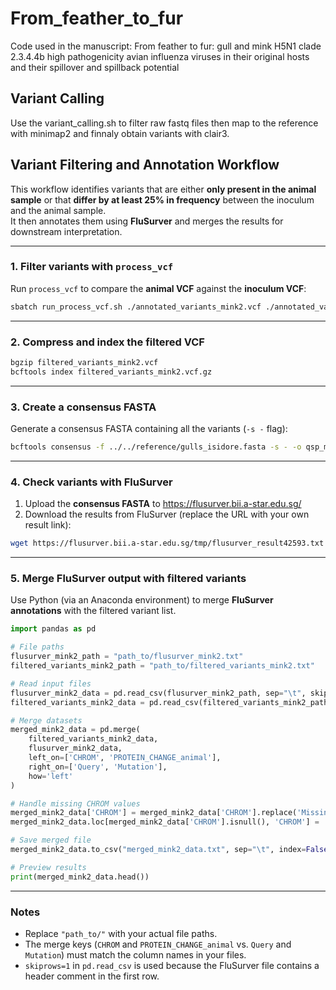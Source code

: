 # From_feather_to_fur
Code used in the manuscript: From feather to fur: gull and mink H5N1 clade 2.3.4.4b high pathogenicity avian influenza viruses in their original hosts and their spillover and spillback potential

## Variant Calling 

Use the variant_calling.sh to filter raw fastq files then map to the reference with minimap2 and finnaly obtain variants with clair3. 

## Variant Filtering and Annotation Workflow

This workflow identifies variants that are either **only present in the animal sample** or that **differ by at least 25% in frequency** between the inoculum and the animal sample.  
It then annotates them using **FluSurver** and merges the results for downstream interpretation.

---

### 1. Filter variants with `process_vcf`
Run `process_vcf` to compare the **animal VCF** against the **inoculum VCF**:

```bash
sbatch run_process_vcf.sh ./annotated_variants_mink2.vcf ./annotated_variants_inoc.vcf filtered_variants_mink2.txt filtered_variants_mink2.vcf
```

---

### 2. Compress and index the filtered VCF
```bash
bgzip filtered_variants_mink2.vcf
bcftools index filtered_variants_mink2.vcf.gz
```

---

### 3. Create a consensus FASTA
Generate a consensus FASTA containing all the variants (`-s -` flag):

```bash
bcftools consensus -f ../../reference/gulls_isidore.fasta -s - -o qsp_mink2.fasta filtered_variants_mink2.vcf.gz
```

---

### 4. Check variants with FluSurver
1. Upload the **consensus FASTA** to https://flusurver.bii.a-star.edu.sg/  
2. Download the results from FluSurver (replace the URL with your own result link):

```bash
wget https://flusurver.bii.a-star.edu.sg/tmp/flusurver_result42593.txt -O flusurver_mink2.txt
```

---

### 5. Merge FluSurver output with filtered variants
Use Python (via an Anaconda environment) to merge **FluSurver annotations** with the filtered variant list.

```python
import pandas as pd

# File paths
flusurver_mink2_path = "path_to/flusurver_mink2.txt"
filtered_variants_mink2_path = "path_to/filtered_variants_mink2.txt"

# Read input files
flusurver_mink2_data = pd.read_csv(flusurver_mink2_path, sep="\t", skiprows=1)
filtered_variants_mink2_data = pd.read_csv(filtered_variants_mink2_path, sep="\t")

# Merge datasets
merged_mink2_data = pd.merge(
    filtered_variants_mink2_data,
    flusurver_mink2_data,
    left_on=['CHROM', 'PROTEIN_CHANGE_animal'],
    right_on=['Query', 'Mutation'],
    how='left'
)

# Handle missing CHROM values
merged_mink2_data['CHROM'] = merged_mink2_data['CHROM'].replace('Missing_Chrom', pd.NA)
merged_mink2_data.loc[merged_mink2_data['CHROM'].isnull(), 'CHROM'] = 'NA'

# Save merged file
merged_mink2_data.to_csv("merged_mink2_data.txt", sep="\t", index=False)

# Preview results
print(merged_mink2_data.head())
```

---

### Notes
- Replace `"path_to/"` with your actual file paths.
- The merge keys (`CHROM` and `PROTEIN_CHANGE_animal` vs. `Query` and `Mutation`) must match the column names in your files.
- `skiprows=1` in `pd.read_csv` is used because the FluSurver file contains a header comment in the first row.

